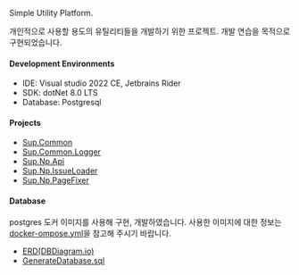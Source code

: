 
Simple Utility Platform.

개인적으로 사용할 용도의 유틸리티들을 개발하기 위한 프로젝트.
개발 연습을 목적으로 구현되었습니다.

#### Development Environments
* IDE: Visual studio 2022 CE, Jetbrains Rider
* SDK: dotNet 8.0 LTS
* Database: Postgresql 

#### Projects
* [Sup.Common](/Documents/Sup.Common.md)
* [Sup.Common.Logger](/Documents/Sup.Common.Logger.md)
* [Sup.Np.Api](/Documents/Sup.Np.Api.md)
* [Sup.Np.IssueLoader](/Documents/Sup.Np.IssueLoader)
* [Sup.Np.PageFixer](/Documents/Sup.Np.PageFixer.md)

#### Database
postgres 도커 이미지를 사용해 구현, 개발하였습니다. 사용한 이미지에 대한 정보는 [docker-ompose.yml](/Database/docker-compose.yml)을 참고해 주시기 바랍니다.
* [ERD(DBDiagram.io)](https://dbdiagram.io/d/NotionPublisher-63bceab56afaa541e5d166c8)
* [GenerateDatabase.sql](/Database/GenerateDatabase.sql)
